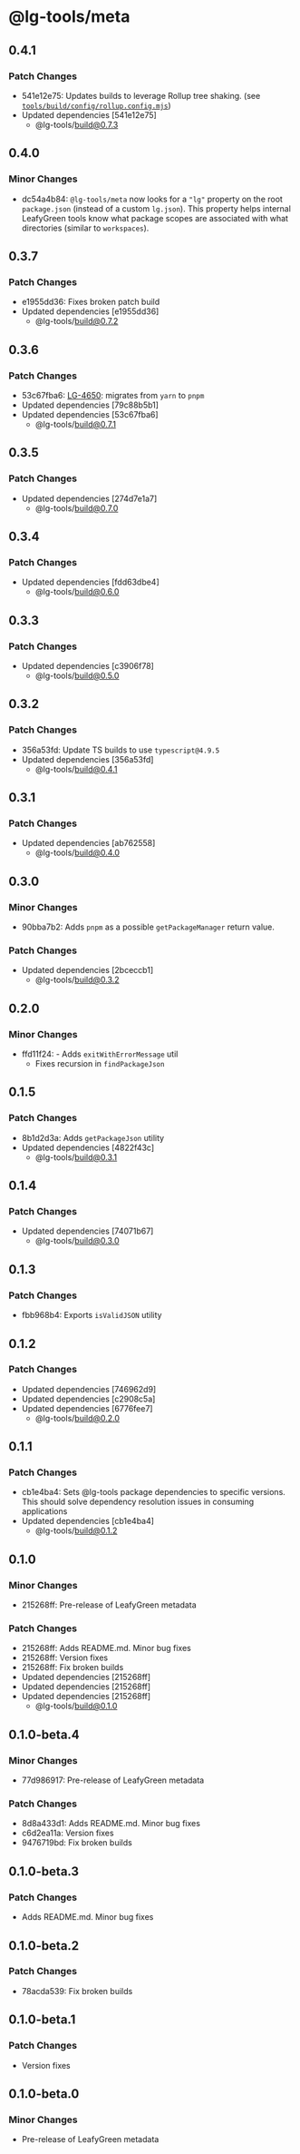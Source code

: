 # @lg-tools/meta

## 0.4.1

### Patch Changes

- 541e12e75: Updates builds to leverage Rollup tree shaking. (see [`tools/build/config/rollup.config.mjs`](https://github.com/mongodb/leafygreen-ui/blob/main/tools/build/config/rollup.config.mjs))
- Updated dependencies [541e12e75]
  - @lg-tools/build@0.7.3

## 0.4.0

### Minor Changes

- dc54a4b84: `@lg-tools/meta` now looks for a `"lg"` property on the root `package.json` (instead of a custom `lg.json`).
  This property helps internal LeafyGreen tools know what package scopes are associated with what directories (similar to `workspaces`).

## 0.3.7

### Patch Changes

- e1955dd36: Fixes broken patch build
- Updated dependencies [e1955dd36]
  - @lg-tools/build@0.7.2

## 0.3.6

### Patch Changes

- 53c67fba6: [LG-4650](https://jira.mongodb.org/browse/LG-4650): migrates from `yarn` to `pnpm`
- Updated dependencies [79c88b5b1]
- Updated dependencies [53c67fba6]
  - @lg-tools/build@0.7.1

## 0.3.5

### Patch Changes

- Updated dependencies [274d7e1a7]
  - @lg-tools/build@0.7.0

## 0.3.4

### Patch Changes

- Updated dependencies [fdd63dbe4]
  - @lg-tools/build@0.6.0

## 0.3.3

### Patch Changes

- Updated dependencies [c3906f78]
  - @lg-tools/build@0.5.0

## 0.3.2

### Patch Changes

- 356a53fd: Update TS builds to use `typescript@4.9.5`
- Updated dependencies [356a53fd]
  - @lg-tools/build@0.4.1

## 0.3.1

### Patch Changes

- Updated dependencies [ab762558]
  - @lg-tools/build@0.4.0

## 0.3.0

### Minor Changes

- 90bba7b2: Adds `pnpm` as a possible `getPackageManager` return value.

### Patch Changes

- Updated dependencies [2bceccb1]
  - @lg-tools/build@0.3.2

## 0.2.0

### Minor Changes

- ffd11f24: - Adds `exitWithErrorMessage` util
  - Fixes recursion in `findPackageJson`

## 0.1.5

### Patch Changes

- 8b1d2d3a: Adds `getPackageJson` utility
- Updated dependencies [4822f43c]
  - @lg-tools/build@0.3.1

## 0.1.4

### Patch Changes

- Updated dependencies [74071b67]
  - @lg-tools/build@0.3.0

## 0.1.3

### Patch Changes

- fbb968b4: Exports `isValidJSON` utility

## 0.1.2

### Patch Changes

- Updated dependencies [746962d9]
- Updated dependencies [c2908c5a]
- Updated dependencies [6776fee7]
  - @lg-tools/build@0.2.0

## 0.1.1

### Patch Changes

- cb1e4ba4: Sets @lg-tools package dependencies to specific versions.
  This should solve dependency resolution issues in consuming applications
- Updated dependencies [cb1e4ba4]
  - @lg-tools/build@0.1.2

## 0.1.0

### Minor Changes

- 215268ff: Pre-release of LeafyGreen metadata

### Patch Changes

- 215268ff: Adds README.md. Minor bug fixes
- 215268ff: Version fixes
- 215268ff: Fix broken builds
- Updated dependencies [215268ff]
- Updated dependencies [215268ff]
- Updated dependencies [215268ff]
  - @lg-tools/build@0.1.0

## 0.1.0-beta.4

### Minor Changes

- 77d986917: Pre-release of LeafyGreen metadata

### Patch Changes

- 8d8a433d1: Adds README.md. Minor bug fixes
- c6d2ea11a: Version fixes
- 9476719bd: Fix broken builds

## 0.1.0-beta.3

### Patch Changes

- Adds README.md. Minor bug fixes

## 0.1.0-beta.2

### Patch Changes

- 78acda539: Fix broken builds

## 0.1.0-beta.1

### Patch Changes

- Version fixes

## 0.1.0-beta.0

### Minor Changes

- Pre-release of LeafyGreen metadata
